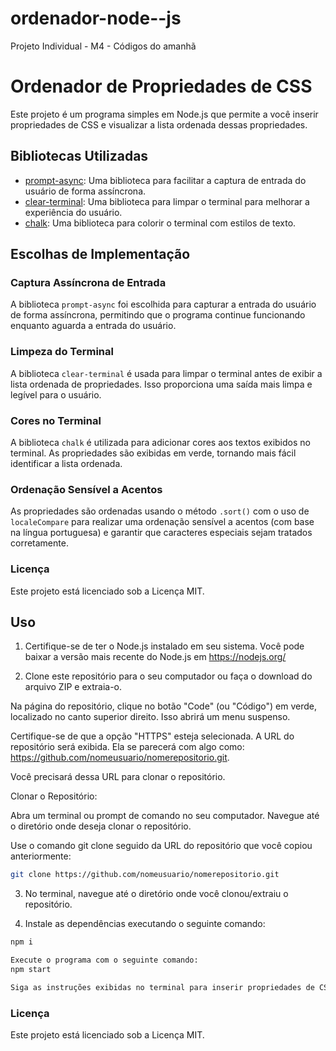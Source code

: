 # ordenador-node--js
Projeto Individual - M4 - Códigos do amanhã
# Ordenador de Propriedades de CSS

Este projeto é um programa simples em Node.js que permite a você inserir propriedades de CSS e visualizar a lista ordenada dessas propriedades.

## Bibliotecas Utilizadas

- [prompt-async](https://www.npmjs.com/package/prompt-async): Uma biblioteca para facilitar a captura de entrada do usuário de forma assíncrona.
- [clear-terminal](https://www.npmjs.com/package/clear-terminal): Uma biblioteca para limpar o terminal para melhorar a experiência do usuário.
- [chalk](https://www.npmjs.com/package/chalk): Uma biblioteca para colorir o terminal com estilos de texto.

## Escolhas de Implementação

### Captura Assíncrona de Entrada

A biblioteca `prompt-async` foi escolhida para capturar a entrada do usuário de forma assíncrona, permitindo que o programa continue funcionando enquanto aguarda a entrada do usuário.

### Limpeza do Terminal

A biblioteca `clear-terminal` é usada para limpar o terminal antes de exibir a lista ordenada de propriedades. Isso proporciona uma saída mais limpa e legível para o usuário.

### Cores no Terminal

A biblioteca `chalk` é utilizada para adicionar cores aos textos exibidos no terminal. As propriedades são exibidas em verde, tornando mais fácil identificar a lista ordenada.

### Ordenação Sensível a Acentos

As propriedades são ordenadas usando o método `.sort()` com o uso de `localeCompare` para realizar uma ordenação sensível a acentos (com base na língua portuguesa) e garantir que caracteres especiais sejam tratados corretamente.

### Licença
Este projeto está licenciado sob a Licença MIT.

## Uso

1. Certifique-se de ter o Node.js instalado em seu sistema. Você pode baixar a versão mais recente do Node.js em https://nodejs.org/

2. Clone este repositório para o seu computador ou faça o download do arquivo ZIP e extraia-o.

Na página do repositório, clique no botão "Code" (ou "Código") em verde, localizado no canto superior direito. Isso abrirá um menu suspenso.
 
Certifique-se de que a opção "HTTPS" esteja selecionada. A URL do repositório será exibida. Ela se parecerá com algo como: https://github.com/nomeusuario/nomerepositorio.git.

 Você precisará dessa URL para clonar o repositório.

Clonar o Repositório:

Abra um terminal ou prompt de comando no seu computador.
Navegue até o diretório onde deseja clonar o repositório.

Use o comando git clone seguido da URL do repositório que você copiou anteriormente:

```bash
git clone https://github.com/nomeusuario/nomerepositorio.git
```

3. No terminal, navegue até o diretório onde você clonou/extraiu o repositório.

4. Instale as dependências executando o seguinte comando:

```bash
npm i

Execute o programa com o seguinte comando:
npm start

Siga as instruções exibidas no terminal para inserir propriedades de CSS. Digite "SAIR" para encerrar e exibir a lista ordenada.

```

### Licença
Este projeto está licenciado sob a Licença MIT.



